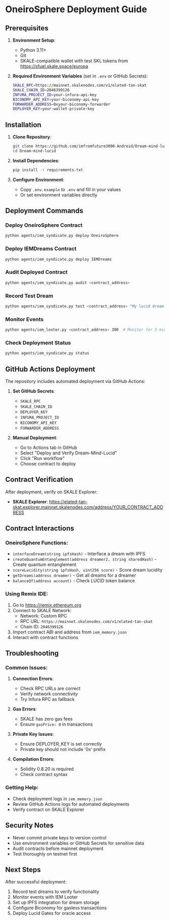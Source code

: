 # OneiroSphere Deployment Guide

## Prerequisites

1. **Environment Setup**:
   - Python 3.11+
   - Git
   - SKALE-compatible wallet with test SKL tokens from https://sfuel.skale.space/europa

2. **Required Environment Variables** (set in `.env` or GitHub Secrets):
   ```bash
   SKALE_RPC=https://mainnet.skalenodes.com/v1/elated-tan-skat
   SKALE_CHAIN_ID=2046399126
   INFURA_PROJECT_ID=your-infura-api-key
   BICONOMY_API_KEY=your-biconomy-api-key
   FORWARDER_ADDRESS=0xyour-biconomy-forwarder
   DEPLOYER_KEY=your-wallet-private-key
   ```

## Installation

1. **Clone Repository**:
   ```bash
   git clone https://github.com/imfromfuture3000-Android/Dream-mind-lucid.git
   cd Dream-mind-lucid
   ```

2. **Install Dependencies**:
   ```bash
   pip install -r requirements.txt
   ```

3. **Configure Environment**:
   - Copy `.env.example` to `.env` and fill in your values
   - Or set environment variables directly

## Deployment Commands

### Deploy OneiroSphere Contract
```bash
python agents/iem_syndicate.py deploy OneiroSphere
```

### Deploy IEMDreams Contract
```bash
python agents/iem_syndicate.py deploy IEMDreams
```

### Audit Deployed Contract
```bash
python agents/iem_syndicate.py audit <contract_address>
```

### Record Test Dream
```bash
python agents/iem_syndicate.py test <contract_address> "My lucid dream experience"
```

### Monitor Events
```bash
python agents/iem_looter.py <contract_address> 300  # Monitor for 5 minutes
```

### Check Deployment Status
```bash
python agents/iem_syndicate.py status
```

## GitHub Actions Deployment

The repository includes automated deployment via GitHub Actions:

1. **Set GitHub Secrets**:
   - `SKALE_RPC`
   - `SKALE_CHAIN_ID`
   - `DEPLOYER_KEY`
   - `INFURA_PROJECT_ID`
   - `BICONOMY_API_KEY`
   - `FORWARDER_ADDRESS`

2. **Manual Deployment**:
   - Go to Actions tab in GitHub
   - Select "Deploy and Verify Dream-Mind-Lucid"
   - Click "Run workflow"
   - Choose contract to deploy

## Contract Verification

After deployment, verify on SKALE Explorer:
- **SKALE Explorer**: https://elated-tan-skat.explorer.mainnet.skalenodes.com/address/YOUR_CONTRACT_ADDRESS

## Contract Interactions

### OneiroSphere Functions:
- `interfaceDream(string ipfsHash)` - Interface a dream with IPFS
- `createQuantumEntanglement(address dreamer2, string sharedHash)` - Create quantum entanglement
- `scoreLucidity(string ipfsHash, uint256 score)` - Score dream lucidity
- `getDreams(address dreamer)` - Get all dreams for a dreamer
- `balanceOf(address account)` - Check LUCID token balance

### Using Remix IDE:
1. Go to https://remix.ethereum.org
2. Connect to SKALE Network:
   - Network: Custom RPC
   - RPC URL: `https://mainnet.skalenodes.com/v1/elated-tan-skat`
   - Chain ID: `2046399126`
3. Import contract ABI and address from `iem_memory.json`
4. Interact with contract functions

## Troubleshooting

### Common Issues:

1. **Connection Errors**: 
   - Check RPC URLs are correct
   - Verify network connectivity
   - Try Infura RPC as fallback

2. **Gas Errors**:
   - SKALE has zero gas fees
   - Ensure `gasPrice: 0` in transactions

3. **Private Key Issues**:
   - Ensure DEPLOYER_KEY is set correctly
   - Private key should not include '0x' prefix

4. **Compilation Errors**:
   - Solidity 0.8.20 is required
   - Check contract syntax

### Getting Help:
- Check deployment logs in `iem_memory.json`
- Review GitHub Actions logs for automated deployments
- Verify contract on SKALE Explorer

## Security Notes

- Never commit private keys to version control
- Use environment variables or GitHub Secrets for sensitive data
- Audit contracts before mainnet deployment
- Test thoroughly on testnet first

## Next Steps

After successful deployment:
1. Record test dreams to verify functionality
2. Monitor events with IEM Looter
3. Set up IPFS integration for dream storage
4. Configure Biconomy for gasless transactions
5. Deploy Lucid Gates for oracle access